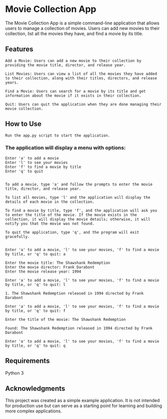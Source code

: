 # Movie Collection App
The Movie Collection App is a simple command-line application that allows users to manage a collection of movies. Users can add new movies to their collection, list all the movies they have, and find a movie by its title.

## Features

    Add a Movie: Users can add a new movie to their collection by providing the movie title, director, and release year.

    List Movies: Users can view a list of all the movies they have added to their collection, along with their titles, directors, and release years.

    Find a Movie: Users can search for a movie by its title and get information about the movie if it exists in their collection.

    Quit: Users can quit the application when they are done managing their movie collection.

## How to Use
    Run the app.py script to start the application.

### The application will display a menu with options:

    Enter 'a' to add a movie
    Enter 'l' to see your movies
    Enter 'f' to find a movie by title
    Enter 'q' to quit


    To add a movie, type 'a' and follow the prompts to enter the movie title, director, and release year.

    To list all movies, type 'l' and the application will display the details of each movie in the collection.

    To find a movie by title, type 'f', and the application will ask you to enter the title of the movie. If the movie exists in the collection, it will display the movie details; otherwise, it will notify you that the movie was not found.

    To quit the application, type 'q', and the program will exit gracefully.


    Enter 'a' to add a movie, 'l' to see your movies, 'f' to find a movie by title, or 'q' to quit: a

    Enter the movie title: The Shawshank Redemption
    Enter the movie director: Frank Darabont
    Enter the movie release year: 1994

    Enter 'a' to add a movie, 'l' to see your movies, 'f' to find a movie by title, or 'q' to quit: l

    1. The Shawshank Redemption released in 1994 directed by Frank Darabont

    Enter 'a' to add a movie, 'l' to see your movies, 'f' to find a movie by title, or 'q' to quit: f

    Enter the title of the movie: The Shawshank Redemption

    Found: The Shawshank Redemption released in 1994 directed by Frank Darabont

    Enter 'a' to add a movie, 'l' to see your movies, 'f' to find a movie by title, or 'q' to quit: q

## Requirements
Python 3

## Acknowledgments
This project was created as a simple example application. It is not intended for production use but can serve as a starting point for learning and building more complex applications.